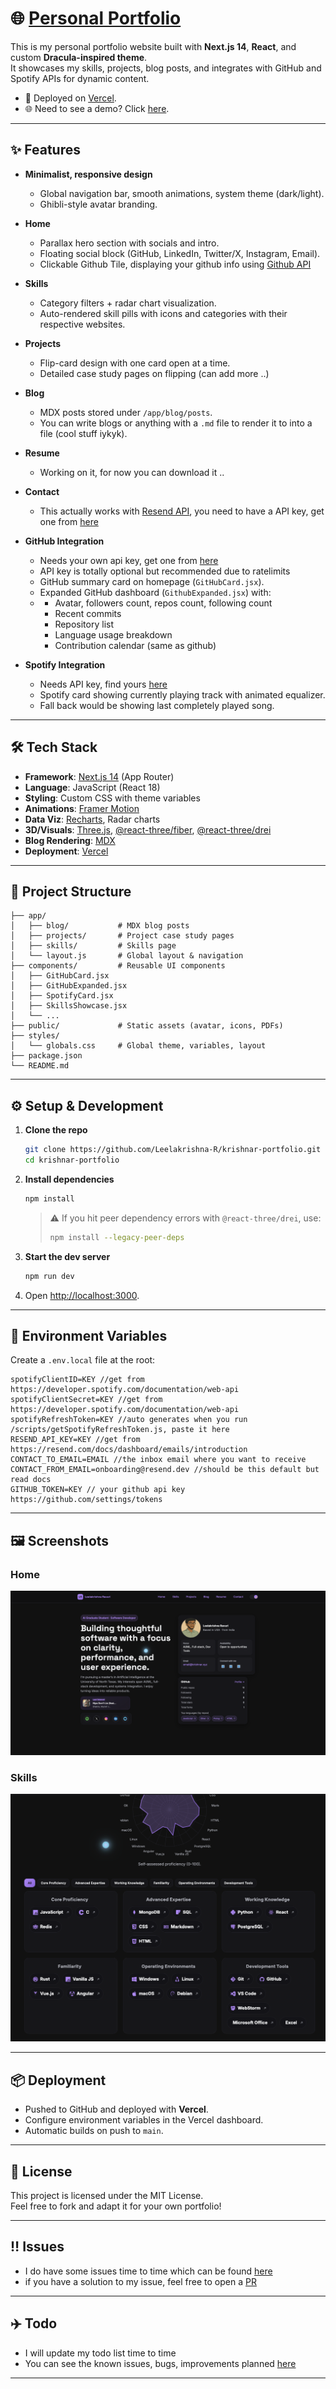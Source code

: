 # 🌐 [Personal Portfolio](https://krishnar.xyz)

This is my personal portfolio website built with **Next.js 14**, **React**, and custom **Dracula-inspired theme**.  
It showcases my skills, projects, blog posts, and integrates with GitHub and Spotify APIs for dynamic content.

- 🚀 Deployed on [Vercel](https://vercel.com).
- 🌐 Need to see a demo? Click [here](https://krishnar.xyz).

---

## ✨ Features

- **Minimalist, responsive design**
  - Global navigation bar, smooth animations, system theme (dark/light).
  - Ghibli-style avatar branding.

- **Home**
  - Parallax hero section with socials and intro.
  - Floating social block (GitHub, LinkedIn, Twitter/X, Instagram, Email).
  - Clickable Github Tile, displaying your github info using [Github API](https://docs.github.com/en/rest?apiVersion=2022-11-28)

- **Skills**
  - Category filters + radar chart visualization.
  - Auto-rendered skill pills with icons and categories with their respective websites.

- **Projects**
  - Flip-card design with one card open at a time.
  - Detailed case study pages on flipping (can add more ..)

- **Blog**
  - MDX posts stored under `/app/blog/posts`.
  - You can write blogs or anything with a `.md` file to render it to into a file (cool stuff iykyk).

- **Resume**
  - Working on it, for now you can download it ..

- **Contact**
  - This actually works with [Resend API](https://resend.com/docs/dashboard/emails/introduction), you need to have a API key, get one from [here](https://resend.com/docs/dashboard/api-keys/introduction)

- **GitHub Integration**
  - Needs your own api key, get one from [here](https://github.com/settings/tokens)
  - API key is totally optional but recommended due to ratelimits
  - GitHub summary card on homepage (`GitHubCard.jsx`).
  - Expanded GitHub dashboard (`GithubExpanded.jsx`) with:
  - - Avatar, followers count, repos count, following count
    - Recent commits
    - Repository list
    - Language usage breakdown
    - Contribution calendar (same as github)
    

- **Spotify Integration**
  - Needs API key, find yours [here](https://developer.spotify.com/documentation/web-api)
  - Spotify card showing currently playing track with animated equalizer.
  - Fall back would be showing last completely played song.

---

## 🛠️ Tech Stack

- **Framework**: [Next.js 14](https://nextjs.org/) (App Router)
- **Language**: JavaScript (React 18)
- **Styling**: Custom CSS with theme variables
- **Animations**: [Framer Motion](https://www.framer.com/motion/)
- **Data Viz**: [Recharts](https://recharts.org/), Radar charts
- **3D/Visuals**: [Three.js](https://threejs.org/), [@react-three/fiber](https://github.com/pmndrs/react-three-fiber), [@react-three/drei](https://github.com/pmndrs/drei)
- **Blog Rendering**: [MDX](https://mdxjs.com/)
- **Deployment**: [Vercel](https://vercel.com)

---

## 📂 Project Structure

```
├── app/
│   ├── blog/           # MDX blog posts
│   ├── projects/       # Project case study pages
│   ├── skills/         # Skills page
│   └── layout.js       # Global layout & navigation
├── components/         # Reusable UI components
│   ├── GitHubCard.jsx
│   ├── GitHubExpanded.jsx
│   ├── SpotifyCard.jsx
│   ├── SkillsShowcase.jsx
│   └── ...
├── public/             # Static assets (avatar, icons, PDFs)
├── styles/
│   └── globals.css     # Global theme, variables, layout
├── package.json
└── README.md
```

---

## ⚙️ Setup & Development

1. **Clone the repo**
   ```bash
   git clone https://github.com/Leelakrishna-R/krishnar-portfolio.git
   cd krishnar-portfolio
   ```

2. **Install dependencies**
   ```bash
   npm install
   ```
   > ⚠️ If you hit peer dependency errors with `@react-three/drei`, use:
   > ```bash
   > npm install --legacy-peer-deps
   > ```

3. **Start the dev server**
   ```bash
   npm run dev
   ```

4. Open [http://localhost:3000](http://localhost:3000).

---

## 🔑 Environment Variables

Create a `.env.local` file at the root:

```env
spotifyClientID=KEY //get from https://developer.spotify.com/documentation/web-api
spotifyClientSecret=KEY //get from https://developer.spotify.com/documentation/web-api
spotifyRefreshToken=KEY //auto generates when you run /scripts/getSpotifyRefreshToken.js, paste it here
RESEND_API_KEY=KEY //get from https://resend.com/docs/dashboard/emails/introduction
CONTACT_TO_EMAIL=EMAIL //the inbox email where you want to receive
CONTACT_FROM_EMAIL=onboarding@resend.dev //should be this default but read docs
GITHUB_TOKEN=KEY // your github api key https://github.com/settings/tokens 
```
---

## 🖼️ Screenshots

### Home
![Home Screenshot](./public/images/website_hero.png)

### Skills
![Skills Screenshot](./public/images/skills_overallSpider.png)

---

## 📦 Deployment

- Pushed to GitHub and deployed with **Vercel**.
- Configure environment variables in the Vercel dashboard.
- Automatic builds on push to `main`.

---

## 📄 License

This project is licensed under the MIT License.  
Feel free to fork and adapt it for your own portfolio!

---

## ‼️ Issues
- I do have some issues time to time which can be found [here](https://github.com/LeelaKrishna-R/mywebsite/issues)
-  if you have a solution to my issue, feel free to open a [PR](https://github.com/LeelaKrishna-R/mywebsite/pulls)

---

## ✈️ Todo 
- I will update my todo list time to time 
- You can see the known issues, bugs, improvements planned [here](https://github.com/LeelaKrishna-R/mywebsite/blob/main/todo/todo.md)

---
